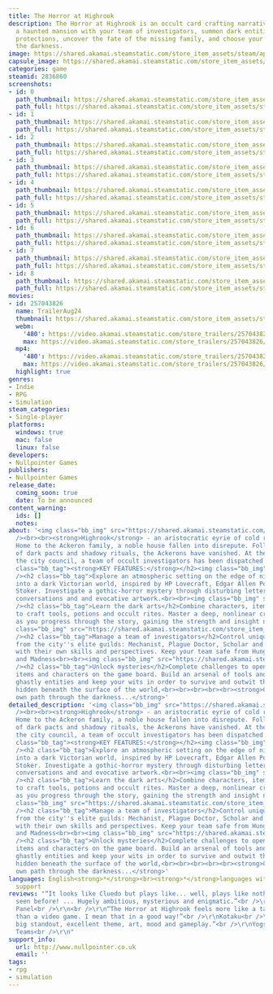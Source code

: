 ```yaml
---
title: The Horror at Highrook
description: The Horror at Highrook is an occult card crafting narrative RPG. Explore
  a haunted mansion with your team of investigators, summon dark entities, craft powerful
  protections, uncover the fate of the missing family, and choose your own path through
  the darkness.
image: https://shared.akamai.steamstatic.com/store_item_assets/steam/apps/2836860/header.jpg?t=1732789544
capsule_image: https://shared.akamai.steamstatic.com/store_item_assets/steam/apps/2836860/capsule_231x87.jpg?t=1732789544
categories: game
steamid: 2836860
screenshots:
- id: 0
  path_thumbnail: https://shared.akamai.steamstatic.com/store_item_assets/steam/apps/2836860/ss_5aa728572460de5c4cef8685a554480c6ee2f4a8.600x338.jpg?t=1732789544
  path_full: https://shared.akamai.steamstatic.com/store_item_assets/steam/apps/2836860/ss_5aa728572460de5c4cef8685a554480c6ee2f4a8.1920x1080.jpg?t=1732789544
- id: 1
  path_thumbnail: https://shared.akamai.steamstatic.com/store_item_assets/steam/apps/2836860/ss_3887ce1c81fa8a63583f6627131e8aef81aaafd9.600x338.jpg?t=1732789544
  path_full: https://shared.akamai.steamstatic.com/store_item_assets/steam/apps/2836860/ss_3887ce1c81fa8a63583f6627131e8aef81aaafd9.1920x1080.jpg?t=1732789544
- id: 2
  path_thumbnail: https://shared.akamai.steamstatic.com/store_item_assets/steam/apps/2836860/ss_9b0d2d0664f5bd237d4587876ff0a943c54bef4d.600x338.jpg?t=1732789544
  path_full: https://shared.akamai.steamstatic.com/store_item_assets/steam/apps/2836860/ss_9b0d2d0664f5bd237d4587876ff0a943c54bef4d.1920x1080.jpg?t=1732789544
- id: 3
  path_thumbnail: https://shared.akamai.steamstatic.com/store_item_assets/steam/apps/2836860/ss_fa8efd5dc32c1ea66a1b8fe542a9d26c06bbbf9f.600x338.jpg?t=1732789544
  path_full: https://shared.akamai.steamstatic.com/store_item_assets/steam/apps/2836860/ss_fa8efd5dc32c1ea66a1b8fe542a9d26c06bbbf9f.1920x1080.jpg?t=1732789544
- id: 4
  path_thumbnail: https://shared.akamai.steamstatic.com/store_item_assets/steam/apps/2836860/ss_bdfd4bb3b6f67d97cfe74291e1289d914882d382.600x338.jpg?t=1732789544
  path_full: https://shared.akamai.steamstatic.com/store_item_assets/steam/apps/2836860/ss_bdfd4bb3b6f67d97cfe74291e1289d914882d382.1920x1080.jpg?t=1732789544
- id: 5
  path_thumbnail: https://shared.akamai.steamstatic.com/store_item_assets/steam/apps/2836860/ss_cd76749278d8aeec7d9e2aec42cbc6fb784da79d.600x338.jpg?t=1732789544
  path_full: https://shared.akamai.steamstatic.com/store_item_assets/steam/apps/2836860/ss_cd76749278d8aeec7d9e2aec42cbc6fb784da79d.1920x1080.jpg?t=1732789544
- id: 6
  path_thumbnail: https://shared.akamai.steamstatic.com/store_item_assets/steam/apps/2836860/ss_531e3dcc4d1a5a49ed69edc67b4e4a14248acdba.600x338.jpg?t=1732789544
  path_full: https://shared.akamai.steamstatic.com/store_item_assets/steam/apps/2836860/ss_531e3dcc4d1a5a49ed69edc67b4e4a14248acdba.1920x1080.jpg?t=1732789544
- id: 7
  path_thumbnail: https://shared.akamai.steamstatic.com/store_item_assets/steam/apps/2836860/ss_88f33e144e6244220ecac437798fcea3b7a9cd0b.600x338.jpg?t=1732789544
  path_full: https://shared.akamai.steamstatic.com/store_item_assets/steam/apps/2836860/ss_88f33e144e6244220ecac437798fcea3b7a9cd0b.1920x1080.jpg?t=1732789544
- id: 8
  path_thumbnail: https://shared.akamai.steamstatic.com/store_item_assets/steam/apps/2836860/ss_0c0442e6e0a050c3c396ad0c18c612a218e739f1.600x338.jpg?t=1732789544
  path_full: https://shared.akamai.steamstatic.com/store_item_assets/steam/apps/2836860/ss_0c0442e6e0a050c3c396ad0c18c612a218e739f1.1920x1080.jpg?t=1732789544
movies:
- id: 257043826
  name: TrailerAug24
  thumbnail: https://shared.akamai.steamstatic.com/store_item_assets/steam/apps/257043826/movie.293x165.jpg?t=1722939820
  webm:
    '480': https://video.akamai.steamstatic.com/store_trailers/257043826/movie480_vp9.webm?t=1722939820
    max: https://video.akamai.steamstatic.com/store_trailers/257043826/movie_max_vp9.webm?t=1722939820
  mp4:
    '480': https://video.akamai.steamstatic.com/store_trailers/257043826/movie480.mp4?t=1722939820
    max: https://video.akamai.steamstatic.com/store_trailers/257043826/movie_max.mp4?t=1722939820
  highlight: true
genres:
- Indie
- RPG
- Simulation
steam_categories:
- Single-player
platforms:
  windows: true
  mac: false
  linux: false
developers:
- Nullpointer Games
publishers:
- Nullpointer Games
release_date:
  coming_soon: true
  date: To be announced
content_warning:
  ids: []
  notes:
about: '<img class="bb_img" src="https://shared.akamai.steamstatic.com/store_item_assets/steam/apps/2836860/extras/ezgif-2-bcc1e2218f.gif?t=1732789544"
  /><br><br><strong>Highrook</strong> - an aristocratic eyrie of cold rock and rain.
  Home to the Ackeron family, a noble house fallen into disrepute. Following rumours
  of dark pacts and shadowy rituals, the Ackerons have vanished. At the request of
  the city council, a team of occult investigators has been dispatched to investigate.<h2
  class="bb_tag"><strong>KEY FEATURES:</strong></h2><img class="bb_img" src="https://shared.akamai.steamstatic.com/store_item_assets/steam/apps/2836860/extras/newspapers.png?t=1732789544"
  /><h2 class="bb_tag">Explore an atmospheric setting on the edge of nightmare</h2>Plunge
  into a dark Victorian world, inspired by HP Lovecraft, Edgar Allen Poe and Bram
  Stoker. Investigate a gothic-horror mystery through disturbing letters, fraught
  conversations and and evocative artwork.<br><br><img class="bb_img" src="https://shared.akamai.steamstatic.com/store_item_assets/steam/apps/2836860/extras/ezgif-2-ad683a8253.gif?t=1732789544"
  /><h2 class="bb_tag">Learn the dark arts</h2>Combine characters, items and locations
  to craft tools, potions and occult rites. Master a deep, nonlinear crafting system
  as you progress through the story, gaining the strength and insight needed to succeed.<br><br><img
  class="bb_img" src="https://shared.akamai.steamstatic.com/store_item_assets/steam/apps/2836860/extras/Characters.png?t=1732789544"
  /><h2 class="bb_tag">Manage a team of investigators</h2>Control unique characters
  from the city''s elite guilds: Mechanist, Plague Doctor, Scholar and Thug, Each
  with their own skills and perspectives. Keep your team safe from Hunger, Injury
  and Madness<br><br><img class="bb_img" src="https://shared.akamai.steamstatic.com/store_item_assets/steam/apps/2836860/extras/InDescImageC.png?t=1732789544"
  /><h2 class="bb_tag">Unlock mysteries</h2>Complete challenges to open up new areas,
  items and characters on the game board. Build an arsenal of tools and rites. Banish
  ghastly entities and keep your wits in order to survive and outwit the dark forces
  hidden beneath the surface of the world,<br><br><br><br><br><strong>Choose your
  own path through the darkness...</strong>'
detailed_description: '<img class="bb_img" src="https://shared.akamai.steamstatic.com/store_item_assets/steam/apps/2836860/extras/ezgif-2-bcc1e2218f.gif?t=1732789544"
  /><br><br><strong>Highrook</strong> - an aristocratic eyrie of cold rock and rain.
  Home to the Ackeron family, a noble house fallen into disrepute. Following rumours
  of dark pacts and shadowy rituals, the Ackerons have vanished. At the request of
  the city council, a team of occult investigators has been dispatched to investigate.<h2
  class="bb_tag"><strong>KEY FEATURES:</strong></h2><img class="bb_img" src="https://shared.akamai.steamstatic.com/store_item_assets/steam/apps/2836860/extras/newspapers.png?t=1732789544"
  /><h2 class="bb_tag">Explore an atmospheric setting on the edge of nightmare</h2>Plunge
  into a dark Victorian world, inspired by HP Lovecraft, Edgar Allen Poe and Bram
  Stoker. Investigate a gothic-horror mystery through disturbing letters, fraught
  conversations and and evocative artwork.<br><br><img class="bb_img" src="https://shared.akamai.steamstatic.com/store_item_assets/steam/apps/2836860/extras/ezgif-2-ad683a8253.gif?t=1732789544"
  /><h2 class="bb_tag">Learn the dark arts</h2>Combine characters, items and locations
  to craft tools, potions and occult rites. Master a deep, nonlinear crafting system
  as you progress through the story, gaining the strength and insight needed to succeed.<br><br><img
  class="bb_img" src="https://shared.akamai.steamstatic.com/store_item_assets/steam/apps/2836860/extras/Characters.png?t=1732789544"
  /><h2 class="bb_tag">Manage a team of investigators</h2>Control unique characters
  from the city''s elite guilds: Mechanist, Plague Doctor, Scholar and Thug, Each
  with their own skills and perspectives. Keep your team safe from Hunger, Injury
  and Madness<br><br><img class="bb_img" src="https://shared.akamai.steamstatic.com/store_item_assets/steam/apps/2836860/extras/InDescImageC.png?t=1732789544"
  /><h2 class="bb_tag">Unlock mysteries</h2>Complete challenges to open up new areas,
  items and characters on the game board. Build an arsenal of tools and rites. Banish
  ghastly entities and keep your wits in order to survive and outwit the dark forces
  hidden beneath the surface of the world,<br><br><br><br><br><strong>Choose your
  own path through the darkness...</strong>'
languages: English<strong>*</strong><br><strong>*</strong>languages with full audio
  support
reviews: "“It looks like Cluedo but plays like... well, plays like nothing we'd ever
  seen before! ... Hugely ambitious, mysterious and enigmatic.”<br />\r\nDevelop Judging
  Panel<br />\r\n<br />\r\n“The Horror at Highrook feels more like a tabletop RPG
  than a video game. I mean that in a good way!”<br />\r\nKotaku<br />\r\n<br />\r\n“A
  big standout, excellent theme, art, mood and gameplay.”<br />\r\nYogscast / Tiny
  Teams<br />\r\n"
support_info:
  url: http://www.nullpointer.co.uk
  email: ''
tags:
- rpg
- simulation
---
```


